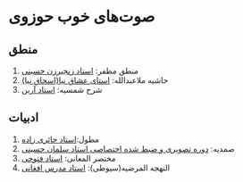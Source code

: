 # صوت‌های خوب حوزوی
## منطق
1. منطق مظفر:‌ [استاد زنجیرزن حسینی](https://www.soda96.ir/%D8%A7%D9%84%D9%85%D9%86%D8%B7%D9%82-%D9%85%D8%B8%D9%81%D8%B1-%D8%A7%D8%B3%D8%AA%D8%A7%D8%AF-%D8%B2%D9%86%D8%AC%DB%8C%D8%B1%D8%B2%D9%86-%D8%AD%D8%B3%DB%8C%D9%86%DB%8C/)
2. حاشیه ملاعبدالله: [استاى عشاق نيا(اسحاق نيا)](http://www.shiadars.ir/fa/%D9%81%D8%A7%DB%8C%D9%84-%D8%B5%D9%88%D8%AA%DB%8C-%D8%AC%D9%84%D8%B3%D8%A7%D8%AA-%D8%AD%D9%88%D8%B2%D9%87-%D8%B9%D9%84%D9%85%DB%8C%D9%87/%D8%A7%D8%B3%D8%AA%D8%A7%D8%AF-%D8%B9%D8%B4%D8%A7%D9%82-%D9%86%D9%8A%D8%A7-%D8%AD%D8%A7%D8%B4%D9%8A%D9%87)
3. شرح شمسیه: [استاد آرین](https://mirath.blog.ir/post/81)
## ادبیات
1. مطول:[استاد حائری زاده](https://mirath.blog.ir/post/24)
2. صمدیه: [دوره تصویری و ضبط شده اختصاصی استاد سلمان حسینی](https://imamsadiq.tv/shop/fa/product/%D8%B5%D9%85%D8%AF%DB%8C%D9%87-%DB%B1%DB%B4%DB%B5-%D8%AF%D8%B1%D8%B3-%D8%AA%D8%B5%D9%88%DB%8C%D8%B1%DB%8C/)
3. مختصر المعانی: [استاد فتوحی](http://www.soda96.ir/%D9%85%D8%AE%D8%AA%D8%B5%D8%B1-%D8%A7%D9%84%D9%85%D8%B9%D8%A7%D9%86%DB%8C-%D8%A7%D8%B3%D8%AA%D8%A7%D8%AF-%D9%81%D8%AA%D9%88%D8%AD%DB%8C/)
4. النهجه المرضیه(سیوطی): [استاد مدرس افغانی](http://www.shiadars.ir/fa/%D9%81%D8%A7%DB%8C%D9%84-%D8%B5%D9%88%D8%AA%DB%8C-%D8%AC%D9%84%D8%B3%D8%A7%D8%AA-%D8%AD%D9%88%D8%B2%D9%87-%D8%B9%D9%84%D9%85%DB%8C%D9%87/%D8%A7%D8%B3%D8%AA%D8%A7%D8%AF-%D9%85%D8%AF%D8%B1%D8%B3-%D8%A7%D9%81%D8%BA%D8%A7%D9%86%D9%8A-%D9%86%D8%AD%D9%88-1)

